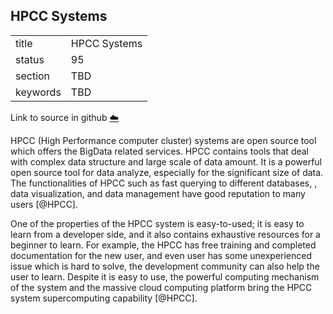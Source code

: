 ## HPCC Systems


|          |              |
| -------- | ------------ |
| title    | HPCC Systems |
| status   | 95           |
| section  | TBD          |
| keywords | TBD          |

Link to source in github [:cloud:](https://github.com/cloudmesh/technologies/blob/master/chapters/incomming/abstract-HPCC.md)



HPCC (High Performance computer cluster) systems are open source tool
which offers the BigData related services. HPCC contains tools that deal
with complex data structure and large scale of data amount. It is a
powerful open source tool for data analyze, especially for the
significant size of data. The functionalities of HPCC such as fast
querying to different databases, , data visualization, and data
management have good reputation to many users [@HPCC].

One of the properties of the HPCC system is easy-to-used; it is easy to
learn from a developer side, and it also contains exhaustive resources
for a beginner to learn. For example, the HPCC has free training and
completed documentation for the new user, and even user has some
unexperienced issue which is hard to solve, the development community
can also help the user to learn. Despite it is easy to use, the powerful
computing mechanism of the system and the massive cloud computing
platform bring the HPCC system supercomputing capability [@HPCC].
